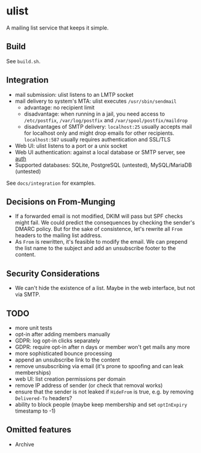 # ulist

A mailing list service that keeps it simple.

## Build

See `build.sh`.

## Integration

* mail submission: ulist listens to an LMTP socket
* mail delivery to system's MTA: ulist executes `/usr/sbin/sendmail`
  * advantage: no recipient limit
  * disadvantage: when running in a jail, you need access to `/etc/postfix`, `/var/log/postfix` and `/var/spool/postfix/maildrop`
  * disadvantages of SMTP delivery: `localhost:25` usually accepts mail for localhost only and might drop emails for other recipients. `localhost:587` usually requires authentication and SSL/TLS
* Web UI: ulist listens to a port or a unix socket
* Web UI authentication: against a local database or SMTP server, see [auth](https://github.com/wansing/auth)
* Supported databases: SQLite, PostgreSQL (untested), MySQL/MariaDB (untested)

See `docs/integration` for examples.

## Decisions on From-Munging

* If a forwarded email is not modified, DKIM will pass but SPF checks might fail. We could predict the consequences by checking the sender's DMARC policy. But for the sake of consistence, let's rewrite all `From` headers to the mailing list address.
* As `From` is rewritten, it's feasible to modify the email. We can prepend the list name to the subject and add an unsubscribe footer to the content.

## Security Considerations

* We can't hide the existence of a list. Maybe in the web interface, but not via SMTP.

## TODO

* more unit tests
* opt-in after adding members manually
* GDPR: log opt-in clicks separately
* GDPR: require opt-in after n days or member won't get mails any more
* more sophisticated bounce processing
* append an unsubscribe link to the content
* remove unsubscribing via email (it's prone to spoofing and can leak memberships)
* web UI: list creation permissions per domain
* remove IP address of sender (or check that removal works)
* ensure that the sender is not leaked if `HideFrom` is true, e.g. by removing `Delivered-To` headers?
* ability to block people (maybe keep membership and set `optInExpiry` timestamp to -1)

## Omitted features

* Archive
